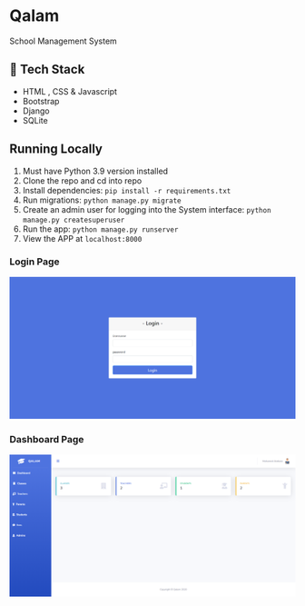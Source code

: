 # Qalam
 School Management System
 
## 🚀 Tech Stack
* HTML , CSS & Javascript
* Bootstrap
* Django
* SQLite

## Running Locally
1. Must have Python 3.9 version  installed 
2. Clone the repo and cd into repo
3. Install dependencies: `pip install -r requirements.txt`
4. Run migrations: `python manage.py migrate`
5. Create an admin user for logging into the  System interface: `python manage.py createsuperuser`
6. Run the app: `python manage.py runserver`
7. View the APP at `localhost:8000`

### Login Page
![](https://github.com/moamin4so/Qalam/blob/main/static/screenshots/login.png?raw=true?raw=trues=200)

### Dashboard  Page
![](https://github.com/moamin4so/Qalam/blob/main/static/screenshots/dashboard.png?raw=true?raw=trues=200)

